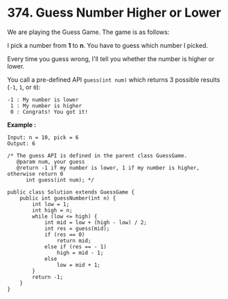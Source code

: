 # 374. Guess Number Higher or Lower

We are playing the Guess Game. The game is as follows:

I pick a number from **1** to **n**. You have to guess which number I picked.

Every time you guess wrong, I'll tell you whether the number is higher or lower.

You call a pre-defined API `guess(int num)` which returns 3 possible results \(`-1`, `1`, or `0`\):

```text
-1 : My number is lower
 1 : My number is higher
 0 : Congrats! You got it!
```

**Example :**

```text
Input: n = 10, pick = 6
Output: 6
```

```text
/* The guess API is defined in the parent class GuessGame.
   @param num, your guess
   @return -1 if my number is lower, 1 if my number is higher, otherwise return 0
      int guess(int num); */

public class Solution extends GuessGame {
    public int guessNumber(int n) {
        int low = 1;
        int high = n;
        while (low <= high) {
            int mid = low + (high - low) / 2;
            int res = guess(mid);
            if (res == 0)
                return mid;
            else if (res == - 1)
                high = mid - 1;
            else
                low = mid + 1;
        }
        return -1;
    }
}
```


